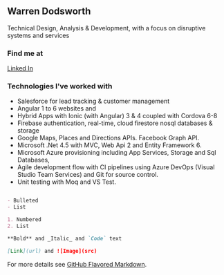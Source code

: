 ## Warren Dodsworth

Technical Design, Analysis & Development, with a focus on disruptive systems and services


### Find me at
[Linked In](https://www.linkedin.com/in/warren-dodsworth-4a396722/)

### Technologies I've worked with
- Salesforce for lead tracking & customer management
- Angular 1 to 6 websites and 
- Hybrid Apps with  Ionic (with Angular) 3 & 4 coupled with Cordova 6-8
- Firebase authentication, real-time, cloud firestore nosql databases & storage
- Google Maps, Places and Directions APIs. Facebook Graph API.
- Microsoft .Net 4.5 with MVC, Web Api 2 and Entity Framework 6.
- Microsoft Azure provisioning including App Services, Storage and Sql Databases, 
- Agile development flow with CI pipelines using Azure DevOps (Visual Studio Team Services) and Git for source control.
- Unit testing with Moq and VS Test.

```markdown

- Bulleted
- List

1. Numbered
2. List

**Bold** and _Italic_ and `Code` text

[Link](url) and ![Image](src)
```
For more details see [GitHub Flavored Markdown](https://guides.github.com/features/mastering-markdown/).
